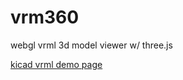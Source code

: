 # vrm360
webgl vrml 3d model viewer w/ three.js

[kicad vrml demo page](https://easyw.github.io/vrm360/)
